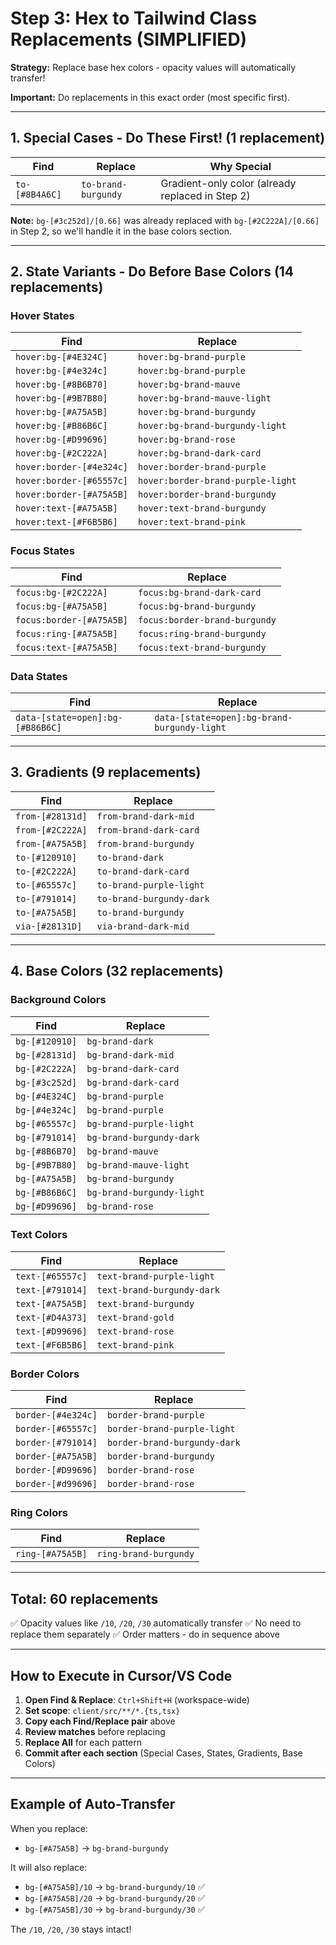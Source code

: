 # Step 3: Hex to Tailwind Class Replacements (SIMPLIFIED)

**Strategy:** Replace base hex colors - opacity values will automatically transfer!

**Important:** Do replacements in this exact order (most specific first).

---

## 1. Special Cases - Do These First! (1 replacement)

| Find | Replace | Why Special |
|------|---------|-------------|
| `to-[#8B4A6C]` | `to-brand-burgundy` | Gradient-only color (already replaced in Step 2) |

**Note:** `bg-[#3c252d]/[0.66]` was already replaced with `bg-[#2C222A]/[0.66]` in Step 2, so we'll handle it in the base colors section.

---

## 2. State Variants - Do Before Base Colors (14 replacements)

### Hover States
| Find | Replace |
|------|---------|
| `hover:bg-[#4E324C]` | `hover:bg-brand-purple` |
| `hover:bg-[#4e324c]` | `hover:bg-brand-purple` |
| `hover:bg-[#8B6B70]` | `hover:bg-brand-mauve` |
| `hover:bg-[#9B7B80]` | `hover:bg-brand-mauve-light` |
| `hover:bg-[#A75A5B]` | `hover:bg-brand-burgundy` |
| `hover:bg-[#B86B6C]` | `hover:bg-brand-burgundy-light` |
| `hover:bg-[#D99696]` | `hover:bg-brand-rose` |
| `hover:bg-[#2C222A]` | `hover:bg-brand-dark-card` |
| `hover:border-[#4e324c]` | `hover:border-brand-purple` |
| `hover:border-[#65557c]` | `hover:border-brand-purple-light` |
| `hover:border-[#A75A5B]` | `hover:border-brand-burgundy` |
| `hover:text-[#A75A5B]` | `hover:text-brand-burgundy` |
| `hover:text-[#F6B5B6]` | `hover:text-brand-pink` |

### Focus States
| Find | Replace |
|------|---------|
| `focus:bg-[#2C222A]` | `focus:bg-brand-dark-card` |
| `focus:bg-[#A75A5B]` | `focus:bg-brand-burgundy` |
| `focus:border-[#A75A5B]` | `focus:border-brand-burgundy` |
| `focus:ring-[#A75A5B]` | `focus:ring-brand-burgundy` |
| `focus:text-[#A75A5B]` | `focus:text-brand-burgundy` |

### Data States
| Find | Replace |
|------|---------|
| `data-[state=open]:bg-[#B86B6C]` | `data-[state=open]:bg-brand-burgundy-light` |

---

## 3. Gradients (9 replacements)

| Find | Replace |
|------|---------|
| `from-[#28131d]` | `from-brand-dark-mid` |
| `from-[#2C222A]` | `from-brand-dark-card` |
| `from-[#A75A5B]` | `from-brand-burgundy` |
| `to-[#120910]` | `to-brand-dark` |
| `to-[#2C222A]` | `to-brand-dark-card` |
| `to-[#65557c]` | `to-brand-purple-light` |
| `to-[#791014]` | `to-brand-burgundy-dark` |
| `to-[#A75A5B]` | `to-brand-burgundy` |
| `via-[#28131D]` | `via-brand-dark-mid` |

---

## 4. Base Colors (32 replacements)

### Background Colors
| Find | Replace |
|------|---------|
| `bg-[#120910]` | `bg-brand-dark` |
| `bg-[#28131d]` | `bg-brand-dark-mid` |
| `bg-[#2C222A]` | `bg-brand-dark-card` |
| `bg-[#3c252d]` | `bg-brand-dark-card` |
| `bg-[#4E324C]` | `bg-brand-purple` |
| `bg-[#4e324c]` | `bg-brand-purple` |
| `bg-[#65557c]` | `bg-brand-purple-light` |
| `bg-[#791014]` | `bg-brand-burgundy-dark` |
| `bg-[#8B6B70]` | `bg-brand-mauve` |
| `bg-[#9B7B80]` | `bg-brand-mauve-light` |
| `bg-[#A75A5B]` | `bg-brand-burgundy` |
| `bg-[#B86B6C]` | `bg-brand-burgundy-light` |
| `bg-[#D99696]` | `bg-brand-rose` |

### Text Colors
| Find | Replace |
|------|---------|
| `text-[#65557c]` | `text-brand-purple-light` |
| `text-[#791014]` | `text-brand-burgundy-dark` |
| `text-[#A75A5B]` | `text-brand-burgundy` |
| `text-[#D4A373]` | `text-brand-gold` |
| `text-[#D99696]` | `text-brand-rose` |
| `text-[#F6B5B6]` | `text-brand-pink` |

### Border Colors
| Find | Replace |
|------|---------|
| `border-[#4e324c]` | `border-brand-purple` |
| `border-[#65557c]` | `border-brand-purple-light` |
| `border-[#791014]` | `border-brand-burgundy-dark` |
| `border-[#A75A5B]` | `border-brand-burgundy` |
| `border-[#D99696]` | `border-brand-rose` |
| `border-[#d99696]` | `border-brand-rose` |

### Ring Colors
| Find | Replace |
|------|---------|
| `ring-[#A75A5B]` | `ring-brand-burgundy` |

---

## Total: 60 replacements

✅ Opacity values like `/10`, `/20`, `/30` automatically transfer
✅ No need to replace them separately
✅ Order matters - do in sequence above

---

## How to Execute in Cursor/VS Code

1. **Open Find & Replace**: `Ctrl+Shift+H` (workspace-wide)
2. **Set scope**: `client/src/**/*.{ts,tsx}`
3. **Copy each Find/Replace pair** above
4. **Review matches** before replacing
5. **Replace All** for each pattern
6. **Commit after each section** (Special Cases, States, Gradients, Base Colors)

---

## Example of Auto-Transfer

When you replace:
- `bg-[#A75A5B]` → `bg-brand-burgundy`

It will also replace:
- `bg-[#A75A5B]/10` → `bg-brand-burgundy/10` ✅
- `bg-[#A75A5B]/20` → `bg-brand-burgundy/20` ✅
- `bg-[#A75A5B]/30` → `bg-brand-burgundy/30` ✅

The `/10`, `/20`, `/30` stays intact!

